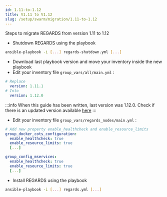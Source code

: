 ```yaml
---
id: 1.11-to-1.12
title: V1.11 to V1.12
slug: /setup/swarm/migration/1.11-to-1.12
---
```


Steps to migrate REGARDS from version 1.11 to 1.12

- Shutdown REGARDS using the playbook
```bash
ansible-playbook -i [...] regards-shutdown.yml [...]
```
- Download last playbook version and move your inventory inside the new playbook
- Edit your inventory file `group_vars/all/main.yml` :
```yaml
# Replace 
  version: 1.11.1
# Into 
  version: 1.12.0
```

:::info
When this guide has been written, last version was 1.12.0. Check if there is an updated version available [here](https://github.com/orgs/RegardsOss/packages/container/package/rs-authentication)
:::

- Edit your inventory file `group_vars/regards_nodes/main.yml` :
```yaml
# Add new property enable_healthcheck and enable_resource_limits
group_docker_cots_configuration:
  enable_healthcheck: true
  enable_resource_limits: true
  [...]

group_config_mservices:
  enable_healthcheck: true
  enable_resource_limits: true
  [...]
```
- Install REGARDS using the playbook
```bash
ansible-playbook -i [...] regards.yml [...]
```
